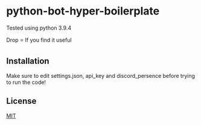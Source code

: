# python-bot-hyper-boilerplate

Tested using python 3.9.4

Drop ⭐️ If you find it useful

## Installation

Make sure to edit settings.json, api_key and discord_persence before trying to run the code!

## License
[MIT](https://choosealicense.com/licenses/mit/)
